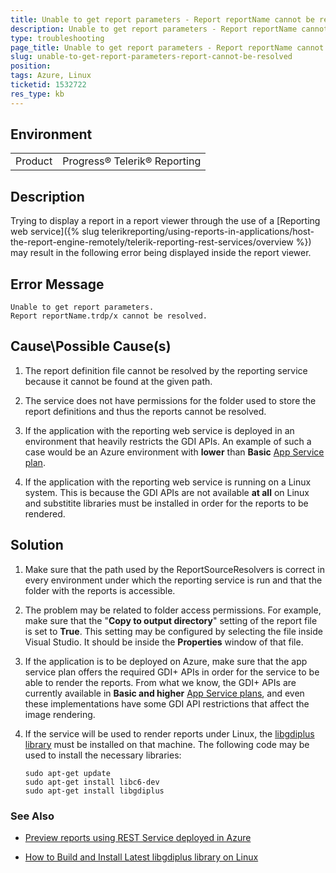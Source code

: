 ```yaml
---
title: Unable to get report parameters - Report reportName cannot be resolved
description: Unable to get report parameters - Report reportName cannot be resolved
type: troubleshooting
page_title: Unable to get report parameters - Report reportName cannot be resolved
slug: unable-to-get-report-parameters-report-cannot-be-resolved
position: 
tags: Azure, Linux
ticketid: 1532722
res_type: kb
---
```


## Environment
<table>
	<tbody>
		<tr>
			<td>Product</td>
			<td>Progress® Telerik® Reporting</td>
		</tr>
	</tbody>
</table>


## Description

Trying to display a report in a report viewer through the use of a [Reporting web service]({% slug telerikreporting/using-reports-in-applications/host-the-report-engine-remotely/telerik-reporting-rest-services/overview %}) may result in the following error being displayed inside the report viewer.

## Error Message

```
Unable to get report parameters.
Report reportName.trdp/x cannot be resolved.
```

## Cause\Possible Cause(s)

1. The report definition file cannot be resolved by the reporting service because it cannot be found at the given path. 

2. The service does not have permissions for the folder used to store the report definitions and thus the reports cannot be resolved.

3. If the application with the reporting web service is deployed in an environment that heavily restricts the GDI APIs. An example of such a case would be an Azure environment with **lower** than **Basic** [App Service plan](https://azure.microsoft.com/en-us/pricing/details/app-service/windows/).

4. If the application with the reporting web service is running on a Linux system. This is because the GDI APIs are not available **at all** on Linux and substitite libraries must be installed in order for the reports to be rendered.  

## Solution

1. Make sure that the path used by the ReportSourceResolvers is correct in every environment under which the reporting service is run and that the folder with the reports is accessible.

2. The problem may be related to folder access permissions. For example, make sure that the "**Copy to output directory**" setting of the report file is set to **True**. This setting may be configured by selecting the file inside Visual Studio. It should be inside the **Properties** window of that file.

3. If the application is to be deployed on Azure, make sure that the app service plan offers the required GDI+ APIs in order for the service to be able to render the reports. From what we know, the GDI+ APIs are currently available in **Basic and higher** [App Service plans](https://azure.microsoft.com/en-us/pricing/details/app-service/windows/), and even these implementations have some GDI API restrictions that affect the image rendering.

4. If the service will be used to render reports under Linux, the [libgdiplus library](https://www.mono-project.com/docs/gui/libgdiplus/) must be installed on that machine. The following code may be used to install the necessary libraries:

   ```
   sudo apt-get update
   sudo apt-get install libc6-dev
   sudo apt-get install libgdiplus
   ```

### See Also
- [Preview reports using REST Service deployed in Azure](./preview-reports-using-rest-service-deployed-in-azure)

- [How to Build and Install Latest libgdiplus library on Linux](./how-to-build-and-install-libgdiplus-linux)
